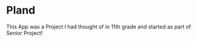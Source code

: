 # Pland

This App was a Project I had thought of in 11th grade and started as part of Senior Project! 
